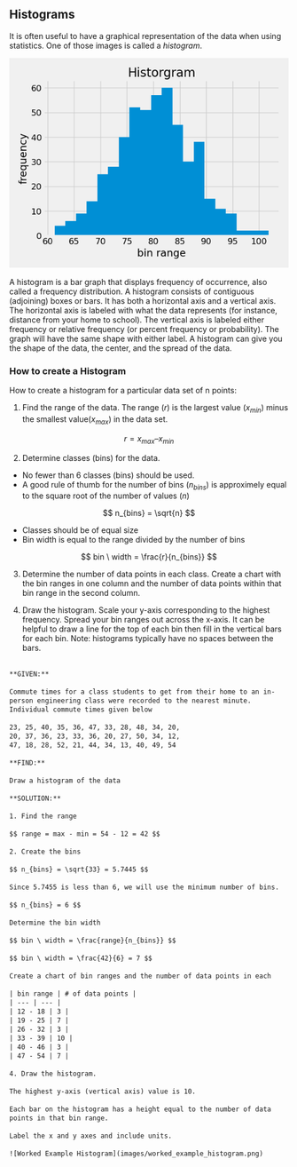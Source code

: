 ## Histograms

 It is often useful to have a graphical representation of the data when using statistics. One of those images is called a _histogram_.

![example histogram](images/example_histogram.png)

A histogram is a bar graph that displays frequency of occurrence, also called a frequency distribution. A histogram consists of contiguous (adjoining) boxes or bars. It has both a horizontal axis and a vertical axis. The horizontal axis is labeled with what the data represents (for instance, distance from your home to school). The vertical axis is labeled either frequency or relative frequency (or percent frequency or probability). The graph will have the same shape with either label. A histogram can give you the shape of the data, the center, and the spread of the data.

### How to create a Histogram

How to create a histogram for a particular data set of n points:

1. Find the range of the data. The range ($r$) is the largest value ($x_{min}$) minus the smallest value($x_{max}$) in the data set.

$$ r = x_{max} – x_{min} $$

2. Determine classes (bins) for the data.  

 * No fewer than 6 classes (bins) should be used.
 * A good rule of thumb for the number of bins ($n_{bins}$) is approximely equal to the square root of the number of values ($n$)

$$ n_{bins} = \sqrt{n} $$
         
* Classes should be of equal size
* Bin width is equal to the range divided by the number of bins

$$ bin \ width = \frac{r}{n_{bins}} $$

3. Determine the number of data points in each class. Create a chart with the bin ranges in one column and the number of data points within that bin range in the second column.

4. Draw the histogram. Scale your y-axis corresponding to the highest frequency. Spread your bin ranges out across the x-axis. It can be helpful to draw a line for the top of each bin then fill in the vertical bars for each bin. Note: histograms typically have no spaces between the bars.

```{card} **Worked Example**

**GIVEN:**

Commute times for a class students to get from their home to an in-person engineering class were recorded to the nearest minute. Individual commute times given below

23, 25, 40, 35, 36, 47, 33, 28, 48, 34, 20,
20, 37, 36, 23, 33, 36, 20, 27, 50, 34, 12,
47, 18, 28, 52, 21, 44, 34, 13, 40, 49, 54

**FIND:**

Draw a histogram of the data

**SOLUTION:**

1. Find the range

$$ range = max - min = 54 - 12 = 42 $$

2. Create the bins

$$ n_{bins} = \sqrt{33} = 5.7445 $$

Since 5.7455 is less than 6, we will use the minimum number of bins.

$$ n_{bins} = 6 $$

Determine the bin width

$$ bin \ width = \frac{range}{n_{bins}} $$

$$ bin \ width = \frac{42}{6} = 7 $$

Create a chart of bin ranges and the number of data points in each

| bin range | # of data points |
| --- | --- |
| 12 - 18 | 3 |
| 19 - 25 | 7 |
| 26 - 32 | 3 |
| 33 - 39 | 10 |
| 40 - 46 | 3 |
| 47 - 54 | 7 |

4. Draw the histogram.

The highest y-axis (vertical axis) value is 10.

Each bar on the histogram has a height equal to the number of data points in that bin range.

Label the x and y axes and include units.

![Worked Example Histogram](images/worked_example_histogram.png)

```
